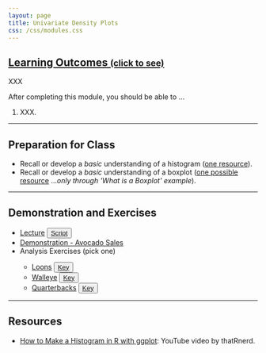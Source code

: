 ```yaml
---
layout: page
title: Univariate Density Plots
css: /css/modules.css
---
```


<div class="panel-group-ILOs">
  <div class="panel panel-default">
    <div class="panel-heading">
      <h2 class="panel-title">
        <a data-toggle="collapse" href="#ILOs">Learning Outcomes <small>(click to see)</small></a>
      </h2>
    </div>
    <div id="ILOs" class="panel-collapse collapse">
      <div class="panel-body">
XXX
<p>After completing this module, you should be able to ...</p>

<ol>
  <li>XXX.</li>
</ol>
      </div>
    </div>
  </div>
</div>

----

## Preparation for Class

* Recall or develop a *basic* understanding of a histogram ([one resource](https://www.youtube.com/watch?v=YLPDPglvePY)).
* Recall or develop a *basic* understanding of a boxplot ([one possible resource](https://towardsdatascience.com/understanding-boxplots-5e2df7bcbd51) ...*only through 'What is a Boxplot' example*).

----

## Demonstration and Exercises

<ul>
  <li><a href="Univariate_Density/Lecture_BlackBears.html">Lecture</a> <button type="button" class="btn btn-light btn-sm btn-space"><a href="Univariate_Density/Lecture_BlackBears.R">Script</a></button></li>
  <li><a href="Univariate_Density/Demo_Avocados.html">Demonstration - Avocado Sales</a></li>
  <li>Analysis Exercises (pick one)</li>
  <ul>
    <li><a href="Univariate_Density/CE_Loons.html">Loons</a> <button type="button" class="btn btn-light btn-sm btn-space"><a href="Univariate_Density/CE_Loons.R">Key</a></button></li>
    <li><a href="Univariate_Density/CE_Walleye.html">Walleye</a> <button type="button" class="btn btn-light btn-sm btn-space"><a href="Univariate_Density/CE_Walleye.R">Key</a></button></li>
    <li><a href="Univariate_Density/CE_Quarterbacks.html">Quarterbacks</a> <button type="button" class="btn btn-light btn-sm btn-space"><a href="Univariate_Density/CE_Quarterbacks.R">Key</a></button></li>
  </ul>
</ul>

----

## Resources

* [How to Make a Histogram in R with ggplot](https://www.youtube.com/watch?v=uWsYFqXGnoQ): YouTube video by thatRnerd.

